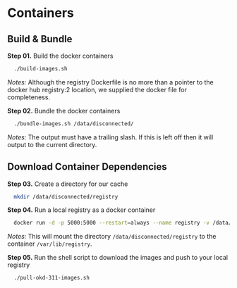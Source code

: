 # Containers

## Build & Bundle

**Step 01.** Build the docker containers 
```bash
  ./build-images.sh
```

*Notes:* Although the registry Dockerfile is no more than a pointer to the docker hub registry:2 location, we supplied the docker file for completeness.

**Step 02.** Bundle the docker containers 
```bash
  ./bundle-images.sh /data/disconnected/
```

*Notes:* The output must have a trailing slash. If this is left off then it will output to the current directory.


## Download Container Dependencies

**Step 03.** Create a directory for our cache 
```bash
  mkdir /data/disconnected/registry
```

**Step 04.** Run a local registry as a docker container 
```bash
  docker run -d -p 5000:5000 --restart=always --name registry -v /data/disconnected/registry:/var/lib/registry registry
```

*Notes:* This will mount the directory `/data/disconnected/registry` to the container `/var/lib/registry`.

**Step 05.** Run the shell script to download the images and push to your local registry 
```bash
  ./pull-okd-311-images.sh
```

